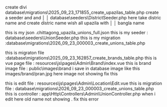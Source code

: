 create divi
database\migrations\2025_09_23_171855_create_upazilas_table.php create a seeder and and                          │
│   database\seeders\DistrictSeeder.php here take distric name and create distric name wish all upazila with         │
│   bangla name


this is my json .chittagong_upazila_unions_full.json this is my seeder : database\seeders\UnionSeeder.php
this is my migration :database\migrations\2026_09_23_000003_create_unions_table.php



this is migraton file :database\migrations\2025_09_23_162857_create_brands_table.php
this is vue page file : resources\js\pages\Admin\Brand\index.vue 
this is brand image file : public\images\brand 
i save in database image like this images/brand/pran.jpg 
here image not showing fix this 


this is edit file : resources\js\pages\Admin\Location\Edit.vue 
this is migration file : database\migrations\2026_09_23_000003_create_unions_table.php
this is controller : app\Http\Controllers\Admin\UnionController.php 
when i edit here old name not showing . fix this error 
